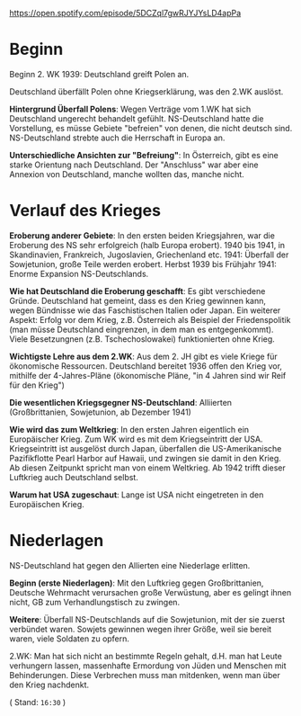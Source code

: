 https://open.spotify.com/episode/5DCZql7gwRJYJYsLD4apPa

# Beginn
Beginn 2. WK 1939: Deutschland greift Polen an.

Deutschland überfällt Polen ohne Kriegserklärung, was den 2.WK auslöst. 

**Hintergrund Überfall Polens**: Wegen Verträge vom 1.WK hat sich Deutschland ungerecht behandelt gefühlt. NS-Deutschland hatte die Vorstellung, es müsse Gebiete "befreien" von denen, die nicht deutsch sind. NS-Deutschland strebte auch die Herrschaft in Europa an. 

**Unterschiedliche Ansichten zur "Befreiung"**: In Österreich, gibt es eine starke Orientung nach Deutschland. Der "Anschluss" war aber eine Annexion von Deutschland, manche wollten das, manche nicht. 

# Verlauf des Krieges

**Eroberung anderer Gebiete**: In den ersten beiden Kriegsjahren, war die Eroberung des NS sehr erfolgreich (halb Europa erobert). 1940 bis 1941, in Skandinavien, Frankreich, Jugoslavien, Griechenland etc. 1941: Überfall der Sowjetunion, große Teile werden erobert. Herbst 1939 bis Frühjahr 1941: Enorme Expansion NS-Deutschlands.

**Wie hat Deutschland die Eroberung geschafft**: Es gibt verschiedene Gründe. Deutschland hat gemeint, dass es den Krieg gewinnen kann, wegen Bündnisse wie das Faschistischen Italien oder Japan. Ein weiterer Aspekt: Erfolg vor dem Krieg, z.B. Österreich als Beispiel der Friedenspolitik (man müsse Deutschland eingrenzen, in dem man es entgegenkommt). Viele Besetzungnen (z.B. Tschechoslowakei) funktionierten ohne Krieg. 

**Wichtigste Lehre aus dem 2.WK**: Aus dem 2. JH gibt es viele Kriege für ökonomische Ressourcen. Deutschland bereitet 1936 offen den Krieg vor, mithilfe der 4-Jahres-Pläne (ökonomische Pläne, "in 4 Jahren sind wir Reif für den Krieg")

**Die wesentlichen Kriegsgegner NS-Deutschland**: Alliierten (Großbrittanien, Sowjetunion, ab Dezember 1941)

**Wie wird das zum Weltkrieg**: In den ersten Jahren eigentlich ein Europäischer Krieg. Zum WK wird es mit dem Kriegseintritt der USA. Kriegseintritt ist ausgelöst durch Japan, überfallen die US-Amerikanische Pazifikflotte Pearl Harbor auf Hawaii, und zwingen sie damit in den Krieg. Ab diesen Zeitpunkt spricht man von einem Weltkrieg. Ab 1942 trifft dieser Luftkrieg auch Deutschland selbst. 

**Warum hat USA zugeschaut**: Lange ist USA nicht eingetreten in den Europäischen Krieg. 

# Niederlagen
NS-Deutschland hat gegen den Allierten eine Niederlage erlitten. 

**Beginn (erste Niederlagen)**: Mit den Luftkrieg gegen Großbrittanien, Deutsche Wehrmacht verursachen große Verwüstung, aber es gelingt ihnen nicht, GB zum Verhandlungstisch zu zwingen. 

**Weitere**: Überfall NS-Deutschlands auf die Sowjetunion, mit der sie zuerst verbündet waren. Sowjets gewinnen wegen ihrer Größe, weil sie bereit waren, viele Soldaten zu opfern. 

2.WK: Man hat sich nicht an bestimmte Regeln gehalt, d.H. man hat Leute verhungern lassen, massenhafte Ermordung von Jüden und Menschen mit Behinderungen. Diese Verbrechen muss man mitdenken, wenn man über den Krieg nachdenkt.

( Stand: `16:30` )